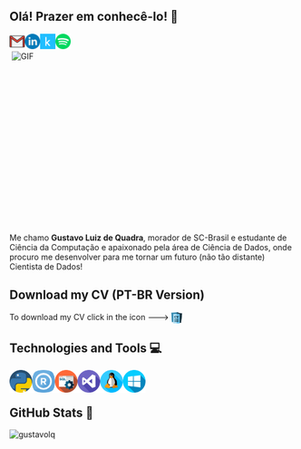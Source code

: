 ## Olá! Prazer em conhecê-lo! :wave:

[<img align="left" alt="Gmail" height="27" width="27" src="https://github.com/gustavolq/gustavolq/blob/main/assets/Gmail.png" />][Gmail]
[<img align="left" alt="LinkedIn" height="27" width="27" src="https://github.com/gustavolq/gustavolq/blob/main/assets/Linkedin.png" />][LinkedIn]
[<img align="left" alt="Kaggle" height="27" width="27" src="https://github.com/gustavolq/gustavolq/blob/main/assets/Kaggle.png" />][Kaggle]
[<img align="left" alt="LinkedIn" height="27" width="27" src="https://github.com/gustavolq/gustavolq/blob/main/assets/Spotify.png" />][Spotify]<br/>

<img align="right" alt="GIF" src="https://github.com/abhisheknaiidu/abhisheknaiidu/blob/master/code.gif?raw=true" width="500" height="320" />

Me chamo **Gustavo Luiz de Quadra**, morador de SC-Brasil e estudante de Ciência da Computação e apaixonado pela área de Ciência de Dados, onde procuro me desenvolver para me tornar um futuro (não tão distante) Cientista de Dados!

## Download my CV (PT-BR Version)
To download my CV click in the icon --->
[<img align="center" alt="LinkedIn" height="20" width="20" src="https://github.com/gustavolq/gustavolq/blob/main/assets/Curriculum.png" />][Curriculo]

## Technologies and Tools 💻
<img align="left" height="40" src="https://github.com/gustavolq/gustavolq/blob/main/assets/Python.png">
<img align="left" height="40" src="https://github.com/gustavolq/gustavolq/blob/main/assets/R.png">
<img align="left" height="40" src="https://github.com/gustavolq/gustavolq/blob/main/assets/SQL.png">
<img align="left" height="40" src="https://github.com/gustavolq/gustavolq/blob/main/assets/Visual-Studio.png">
<img align="left" height="40" src="https://github.com/gustavolq/gustavolq/blob/main/assets/Linux.png">
<img align="left" height="40" src="https://github.com/gustavolq/gustavolq/blob/main/assets/Windows.png"><br/><br/>

## GitHub Stats 🚀

<p align="left"> <img src="https://github-readme-stats.vercel.app/api?username=gustavolq&show_icons=true&theme=dark" alt="gustavolq" />

[Gmail]: mailto:gglquadra@gmail.com
[LinkedIn]: https://www.linkedin.com/in/gustavoquadra/
[Spotify]: https://open.spotify.com/user/x3z0vkgow695jglc3rvxpevnk
[Curriculo]: https://drive.google.com/uc?id=1dtiMdKLeX8uRsmcOQQYs7drVSLO8Rry-&export=download
[Kaggle]: https://www.kaggle.com/gustavoluizquadra
